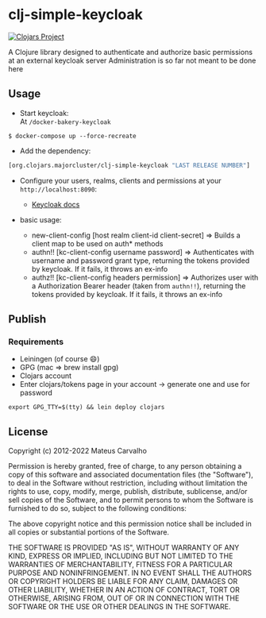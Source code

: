 # clj-simple-keycloak


[![Clojars Project](https://img.shields.io/clojars/v/org.clojars.majorcluster/clj-simple-keycloak.svg)](https://clojars.org/org.clojars.majorcluster/clj-simple-keycloak)  

A Clojure library designed to authenticate 
and authorize basic permissions at an external keycloak server
Administration is so far not meant to be done here

## Usage

* Start keycloak:  
At `/docker-bakery-keycloak`
```shell
$ docker-compose up --force-recreate
```
* Add the dependency:
```clojure
[org.clojars.majorcluster/clj-simple-keycloak "LAST RELEASE NUMBER"]
```

* Configure your users, realms, clients and permissions at your `http://localhost:8090`:
  * [Keycloak docs](https://www.keycloak.org/docs/latest/authorization_services/index.html) 

* basic usage:
  * new-client-config [host realm client-id client-secret] => Builds a client map to be used on auth* methods 
  * authn!!  [kc-client-config username password] => Authenticates with username and password grant type, returning the tokens provided by keycloak. If it fails, it throws an ex-info
  * authz!!  [kc-client-config headers permission] => Authorizes user with a Authorization Bearer header (taken from `authn!!`), returning the tokens provided by keycloak. If it fails, it throws an ex-info

## Publish
### Requirements
* Leiningen (of course 😄)
* GPG (mac => brew install gpg)
* Clojars account
* Enter clojars/tokens page in your account -> generate one and use for password
```shell
export GPG_TTY=$(tty) && lein deploy clojars
```

## License
Copyright (c) 2012-2022 Mateus Carvalho

Permission is hereby granted, free of charge, to any person obtaining
a copy of this software and associated documentation files (the
"Software"), to deal in the Software without restriction, including
without limitation the rights to use, copy, modify, merge, publish,
distribute, sublicense, and/or sell copies of the Software, and to
permit persons to whom the Software is furnished to do so, subject to
the following conditions:

The above copyright notice and this permission notice shall be
included in all copies or substantial portions of the Software.

THE SOFTWARE IS PROVIDED "AS IS", WITHOUT WARRANTY OF ANY KIND,
EXPRESS OR IMPLIED, INCLUDING BUT NOT LIMITED TO THE WARRANTIES OF
MERCHANTABILITY, FITNESS FOR A PARTICULAR PURPOSE AND
NONINFRINGEMENT. IN NO EVENT SHALL THE AUTHORS OR COPYRIGHT HOLDERS BE
LIABLE FOR ANY CLAIM, DAMAGES OR OTHER LIABILITY, WHETHER IN AN ACTION
OF CONTRACT, TORT OR OTHERWISE, ARISING FROM, OUT OF OR IN CONNECTION
WITH THE SOFTWARE OR THE USE OR OTHER DEALINGS IN THE SOFTWARE.
